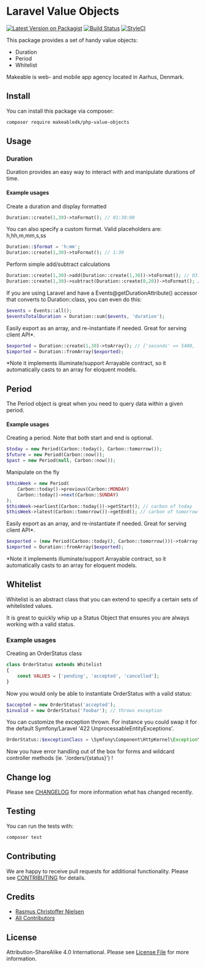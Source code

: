 # Laravel Value Objects

[![Latest Version on Packagist](https://img.shields.io/packagist/v/makeabledk/php-value-objects.svg?style=flat-square)](https://packagist.org/packages/makeabledk/php-value-objects)
[![Build Status](https://img.shields.io/github/workflow/status/makeabledk/php-value-objects/Run%20tests?label=Tests)](https://github.com/makeabledk/php-value-objects/actions)
[![StyleCI](https://styleci.io/repos/95552761/shield?branch=master)](https://styleci.io/repos/95552761)

This package provides a set of handy value objects:

- Duration
- Period
- Whitelist

Makeable is web- and mobile app agency located in Aarhus, Denmark.

## Install

You can install this package via composer:

``` bash
composer require makeabledk/php-value-objects
```

## Usage

### Duration

Duration provides an easy way to interact with and manipulate durations of time.

#### Example usages

Create a duration and display formatted
```php
Duration::create(1,30)->toFormat(); // 01:30:00
```

You can also specify a custom format. Valid placeholders are: h,hh,m,mm,s,ss
```php
Duration::$format = 'h:mm';
Duration::create(1,30)->toFormat(); // 1:30
```

Perform simple add/subtract calculations
```php
Duration::create(1,30)->add(Duration::create(1,30))->toFormat(); // 03:00:00
Duration::create(1,30)->subtract(Duration::create(0,20))->toFormat(); // 01:10:00
```

If you are using Laravel and have a Events@getDurationAttribute() accessor that converts to Duration::class, you can even do this:
```php
$events = Events::all();
$eventsTotalDuration = Duration::sum($events, 'duration'); 
```

Easily export as an array, and re-instantiate if needed. Great for serving client API*.
```php
$exported = Duration::create(1,30)->toArray(); // ['seconds' => 5400, 'minutes' => 90, 'hours' => 1.5, 'formatted' => '01:30:00']
$imported = Duration::fromArray($exported);
```
*Note it implements illuminate/support Arrayable contract, so it automatically casts to an array for eloquent models.

## Period

The Period object is great when you need to query data within a given period.

#### Example usages

Creating a period. Note that both start and end is optional.
```php
$today = new Period(Carbon::today(), Carbon::tomorrow());
$future = new Period(Carbon::now());
$past = new Period(null, Carbon::now());
```

Manipulate on the fly
```php
$thisWeek = new Period(
    Carbon::today()->previous(Carbon::MONDAY)
    Carbon::today()->next(Carbon::SUNDAY)
);
$thisWeek->earliest(Carbon::today())->getStart(); // carbon of today
$thisWeek->latest(Carbon::tomorrow())->getEnd(); // carbon of tomorrow
```

Easily export as an array, and re-instantiate if needed. Great for serving client API*.
```php
$exported = (new Period(Carbon::today(), Carbon::tomorrow()))->toArray(); // ['start' => '2017-06-27 00:00:00', 'end' => '2017-06-28 00:00:00']
$imported = Duration::fromArray($exported);
```
*Note it implements illuminate/support Arrayable contract, so it automatically casts to an array for eloquent models.

## Whitelist

Whitelist is an abstract class that you can extend to specify a certain sets of whitelisted values. 

It is great to quickly whip up a Status Object that ensures you are always working with a valid status.

### Example usages

Creating an OrderStatus class
```php
class OrderStatus extends Whitelist 
{
    const VALUES = ['pending', 'accepted', 'cancelled'];
}
```

Now you would only be able to instantiate OrderStatus with a valid status:
```php
$accepted = new OrderStatus('accepted');
$invalid = new OrderStatus('foobar'); // throws exception
```

You can customize the exception thrown. For instance you could swap it for the default Symfony/Laravel '422 UnprocessableEntityExceptions'.
```php
OrderStatus::$exceptionClass = \Symfony\Component\HttpKernel\Exception\UnprocessableEntityHttpException::class;
```
Now you have error handling out of the box for forms and wildcard controller methods (ie. '/orders/{status}') !


## Change log

Please see [CHANGELOG](CHANGELOG.md) for more information what has changed recently.

## Testing

You can run the tests with:

```bash
composer test
```

## Contributing

We are happy to receive pull requests for additional functionality. Please see [CONTRIBUTING](CONTRIBUTING.md) for details.

## Credits

- [Rasmus Christoffer Nielsen](https://github.com/rasmuscnielsen)
- [All Contributors](../../contributors)

## License

Attribution-ShareAlike 4.0 International. Please see [License File](LICENSE.md) for more information.